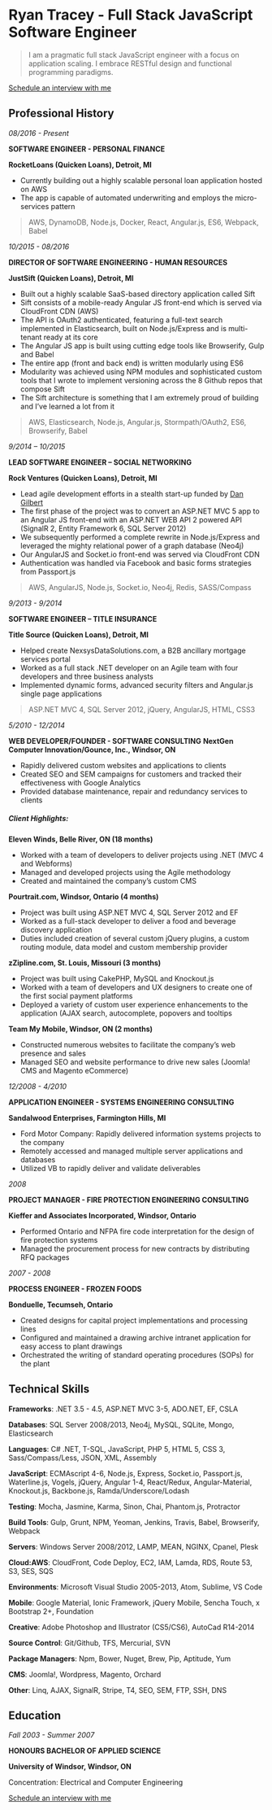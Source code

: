 # Ryan Tracey - Full Stack JavaScript Software Engineer

> I am a pragmatic full stack JavaScript engineer with a focus on application scaling. I embrace RESTful design and functional programming paradigms.

[Schedule an interview with me](calendly.com/ryan-m-tracey)

## Professional History

*08/2016 - Present*

**SOFTWARE ENGINEER - PERSONAL FINANCE**

**RocketLoans (Quicken Loans), Detroit, MI**

* Currently building out a highly scalable personal loan application hosted on AWS
* The app is capable of automated underwriting and employs the micro-services pattern

> AWS, DynamoDB, Node.js, Docker, React, Angular.js, ES6, Webpack, Babel

*10/2015 - 08/2016*

**DIRECTOR OF SOFTWARE ENGINEERING - HUMAN RESOURCES**

**JustSift (Quicken Loans), Detroit, MI**

* Built out a highly scalable SaaS-based directory application called Sift
* Sift consists of a mobile-ready Angular JS front-end which is served via CloudFront CDN (AWS)
* The API is OAuth2 authenticated, featuring a full-text search implemented in Elasticsearch, built on Node.js/Express and is multi-tenant ready at its core
* The Angular JS app is built using cutting edge tools like Browserify, Gulp and Babel
* The entire app (front and back end) is written modularly using ES6
* Modularity was achieved using NPM modules and sophisticated custom tools that I wrote to implement versioning across the 8 Github repos that compose Sift
* The Sift architecture is something that I am extremely proud of building and I’ve learned a lot from it

> AWS, Elasticsearch, Node.js, Angular.js, Stormpath/OAuth2, ES6, Browserify, Babel

*9/2014 – 10/2015*

**LEAD SOFTWARE ENGINEER – SOCIAL NETWORKING**

**Rock Ventures (Quicken Loans), Detroit, MI**

* Lead agile development efforts in a stealth start-up funded by [Dan Gilbert](https://tinyurl.com/ke9cyzl)
* The first phase of the project was to convert an ASP.NET MVC 5 app to an Angular JS front-end with an ASP.NET WEB API 2 powered API (SignalR 2, Entity Framework 6, SQL Server 2012)
* We subsequently performed a complete rewrite in Node.js/Express and leveraged the mighty relational power of a graph database (Neo4j)
* Our AngularJS and Socket.io front-end was served via CloudFront CDN
* Authentication was handled via Facebook and basic forms strategies from Passport.js

> AWS, AngularJS, Node.js, Socket.io, Neo4j, Redis, SASS/Compass

*9/2013 - 9/2014*

**SOFTWARE ENGINEER – TITLE INSURANCE**

**Title Source (Quicken Loans), Detroit, MI**

* Helped create NexsysDataSolutions.com, a B2B ancillary mortgage services portal
* Worked as a full stack .NET developer on an Agile team with four developers and three business analysts
* Implemented dynamic forms, advanced security filters and Angular.js single page applications

> ASP.NET MVC 4, SQL Server 2012, jQuery, AngularJS, HTML, CSS3

*5/2010 - 12/2014*

**WEB DEVELOPER/FOUNDER - SOFTWARE CONSULTING**
**NextGen Computer Innovation/Gounce, Inc., Windsor, ON**

* Rapidly delivered custom websites and applications to clients
* Created SEO and SEM campaigns for customers and tracked their effectiveness with Google Analytics
* Provided database maintenance, repair and redundancy services to clients

##### Client Highlights:

**Eleven Winds, Belle River, ON (18 months)**

* Worked with a team of developers to deliver projects using .NET (MVC 4 and Webforms)
* Managed and developed projects using the Agile methodology
* Created and maintained the company’s custom CMS

**Pourtrait.com, Windsor, Ontario (4 months)**

* Project was built using ASP.NET MVC 4, SQL Server 2012 and EF
* Worked as a full-stack developer to deliver a food and beverage discovery application
* Duties included creation of several custom jQuery plugins, a custom routing module, data model and custom membership provider

**zZipline.com, St. Louis, Missouri (3 months)**

* Project was built using CakePHP, MySQL and Knockout.js
* Worked with a team of developers and UX designers to create one of the first social payment platforms
* Deployed a variety of custom user experience enhancements to the application (AJAX search, autocomplete, popovers and tooltips

**Team My Mobile, Windsor, ON (2 months)**

* Constructed numerous websites to facilitate the company’s web presence and sales
* Managed SEO and website performance to drive new sales (Joomla! CMS and Magento eCommerce)

*12/2008 - 4/2010*

**APPLICATION ENGINEER - SYSTEMS ENGINEERING CONSULTING**

**Sandalwood Enterprises, Farmington Hills, MI**

* Ford Motor Company: Rapidly delivered information systems projects to the company
* Remotely accessed and managed multiple server applications and databases
* Utilized VB to rapidly deliver and validate deliverables


*2008*

**PROJECT MANAGER - FIRE PROTECTION ENGINEERING CONSULTING**

**Kieffer and Associates Incorporated, Windsor, Ontario**

* Performed Ontario and NFPA fire code interpretation for the design of fire protection systems
* Managed the procurement process for new contracts by distributing RFQ packages

*2007 - 2008*

**PROCESS ENGINEER - FROZEN FOODS**

**Bonduelle, Tecumseh, Ontario**

* Created designs for capital project implementations and processing lines  
* Configured and maintained a drawing archive intranet application for easy access to plant drawings  
* Orchestrated the writing of standard operating procedures (SOPs) for the plant

## Technical Skills

**Frameworks**: .NET 3.5 - 4.5, ASP.NET MVC 3-5, ADO.NET, EF, CSLA

**Databases**: SQL Server 2008/2013, Neo4j, MySQL, SQLite, Mongo, Elasticsearch

**Languages**: C# .NET, T-SQL, JavaScript, PHP 5, HTML 5, CSS 3, Sass/Compass/Less, JSON, XML, Assembly

**JavaScript**: ECMAscript 4-6, Node.js, Express, Socket.io, Passport.js, Waterline.js, Vogels, jQuery, Angular 1-4, React/Redux, Angular-Material, Knockout.js, Backbone.js, Ramda/Underscore/Lodash

**Testing**: Mocha, Jasmine, Karma, Sinon, Chai, Phantom.js, Protractor

**Build Tools**: Gulp, Grunt, NPM, Yeoman, Jenkins, Travis, Babel, Browserify, Webpack

**Servers**: Windows Server 2008/2012, LAMP, MEAN, NGINX, Cpanel, Plesk

**Cloud:AWS**: CloudFront, Code Deploy, EC2, IAM, Lamda, RDS, Route 53, S3, SES, SQS

**Environments**: Microsoft Visual Studio 2005-2013, Atom, Sublime, VS Code

**Mobile**: Google Material, Ionic Framework, jQuery Mobile, Sencha Touch, x Bootstrap 2+, Foundation

**Creative**: Adobe Photoshop and Illustrator (CS5/CS6), AutoCad R14-2014

**Source Control**: Git/Github, TFS, Mercurial, SVN

**Package Managers**: Npm, Bower, Nuget, Brew, Pip, Aptitude, Yum

**CMS**: Joomla!, Wordpress, Magento, Orchard

**Other**: Linq, AJAX, SignalR, Stripe, T4, SEO, SEM, FTP, SSH, DNS

## Education

*Fall 2003 - Summer 2007*

**HONOURS BACHELOR OF APPLIED SCIENCE**

**University of Windsor, Windsor, ON**

Concentration: Electrical and Computer Engineering

[Schedule an interview with me](calendly.com/ryan-m-tracey)

